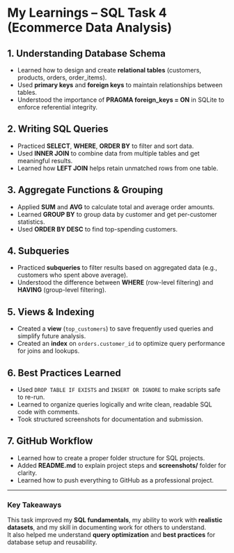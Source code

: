 # My Learnings – SQL Task 4 (Ecommerce Data Analysis)

## 1. Understanding Database Schema
- Learned how to design and create **relational tables** (customers, products, orders, order_items).
- Used **primary keys** and **foreign keys** to maintain relationships between tables.
- Understood the importance of **PRAGMA foreign_keys = ON** in SQLite to enforce referential integrity.

## 2. Writing SQL Queries
- Practiced **SELECT**, **WHERE**, **ORDER BY** to filter and sort data.
- Used **INNER JOIN** to combine data from multiple tables and get meaningful results.
- Learned how **LEFT JOIN** helps retain unmatched rows from one table.

## 3. Aggregate Functions & Grouping
- Applied **SUM** and **AVG** to calculate total and average order amounts.
- Learned **GROUP BY** to group data by customer and get per-customer statistics.
- Used **ORDER BY DESC** to find top-spending customers.

## 4. Subqueries
- Practiced **subqueries** to filter results based on aggregated data (e.g., customers who spent above average).
- Understood the difference between **WHERE** (row-level filtering) and **HAVING** (group-level filtering).

## 5. Views & Indexing
- Created a **view** (`top_customers`) to save frequently used queries and simplify future analysis.
- Created an **index** on `orders.customer_id` to optimize query performance for joins and lookups.

## 6. Best Practices Learned
- Used `DROP TABLE IF EXISTS` and `INSERT OR IGNORE` to make scripts safe to re-run.
- Learned to organize queries logically and write clean, readable SQL code with comments.
- Took structured screenshots for documentation and submission.

## 7. GitHub Workflow
- Learned how to create a proper folder structure for SQL projects.
- Added **README.md** to explain project steps and **screenshots/** folder for clarity.
- Learned how to push everything to GitHub as a professional project.

---

### Key Takeaways
This task improved my **SQL fundamentals**, my ability to work with **realistic datasets**, and my skill in documenting work for others to understand.  
It also helped me understand **query optimization** and **best practices** for database setup and reusability.
